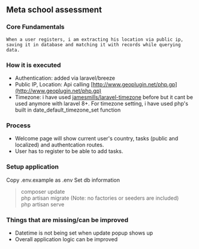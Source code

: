 ## Meta school assessment

### Core Fundamentals
    When a user registers, i am extracting his location via public ip, saving it in database and matching it with records while querying data.

### How it is executed
- Authentication:  added via laravel/breeze
- Public IP, Location: Api calling [http://www.geoplugin.net/php.gp](http://www.geoplugin.net/php.gp)
- Timezone: i have used [jamesmills/laravel-timezone](https://packagist.org/packages/jamesmills/laravel-timezone) before but it cant be used anymore with laravel 8+. For timezone setting, i have used php's built in date_default_timezone_set function

### Process
- Welcome page will show current user's country, tasks (public and localized) and authentcation routes.
- User has to register to be able to add tasks. 

### Setup application
Copy .env.example as .env
Set db information
> composer update\
> php artisan migrate (Note: no factories or seeders are included)\
> php artisan serve

### Things that are missing/can be improved
- Datetime is not being set when update popup shows up
- Overall application logic can be improved